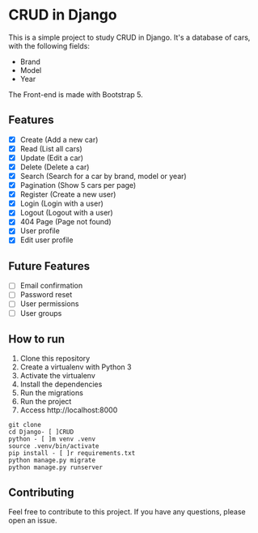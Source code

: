# CRUD in Django
This is a simple project to study CRUD in Django. 
It's a database of cars, with the following fields:
- Brand
- Model
- Year


The Front-end is made with Bootstrap 5.

## Features
- [x] Create (Add a new car)
- [x] Read (List all cars)
- [x] Update (Edit a car)
- [x] Delete (Delete a car)
- [x] Search (Search for a car by brand, model or year)
- [x] Pagination (Show 5 cars per page)
- [x] Register (Create a new user)
- [x] Login (Login with a user)
- [x] Logout (Logout with a user)
- [x] 404 Page (Page not found)
- [X] User profile
- [X] Edit user profile

## Future Features
- [ ] Email confirmation
- [ ] Password reset
- [ ] User permissions
- [ ] User groups

## How to run
1. Clone this repository
2. Create a virtualenv with Python 3
3. Activate the virtualenv
4. Install the dependencies
5. Run the migrations
6. Run the project
7. Access http://localhost:8000

```console
git clone
cd Django- [ ]CRUD
python - [ ]m venv .venv
source .venv/bin/activate
pip install - [ ]r requirements.txt
python manage.py migrate
python manage.py runserver
```

## Contributing
Feel free to contribute to this project. If you have any questions, please open an issue.
